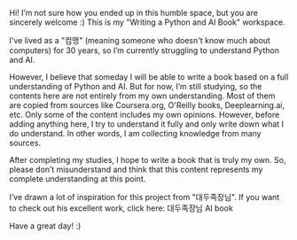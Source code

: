 Hi! I’m not sure how you ended up in this humble space, but you are sincerely welcome :) This is my "Writing a Python and AI Book" workspace.

I've lived as a "컴맹" (meaning someone who doesn't know much about computers) for 30 years, so I’m currently struggling to understand Python and AI.    

However, I believe that someday I will be able to write a book based on a full understanding of Python and AI. But for now, I’m still studying, so the contents here are not entirely from my own understanding. Most of them are copied from sources like Coursera.org, O'Reilly books, Deeplearning.ai, etc. Only some of the content includes my own opinions. However, before adding anything here, I try to understand it fully and only write down what I do understand. In other words, I am collecting knowledge from many sources.    

After completing my studies, I hope to write a book that is truly my own. So, please don’t misunderstand and think that this content represents my complete understanding at this point.

I’ve drawn a lot of inspiration for this project from "대두족장님". If you want to check out his excellent work, click here: 대두족장님 AI book

Have a great day! :)
